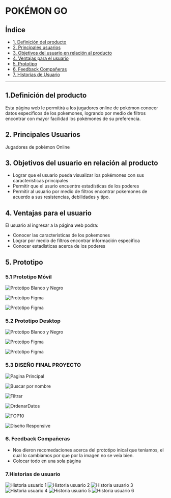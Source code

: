 # **POKÉMON GO**

## Índice

* [1. Definición del producto](#1-definición-del-producto)
* [2. Principales usuarios](#2-princiaples-usuarios)
* [3. Objetivos del usuario en relación al producto](#3-objetivos-producto)
* [4. Ventajas para el usuario](#4-ventajas-usuario)
* [5. Prototipo](#5-prototipo)
* [6. Feedback Compañeras](#5-feedback-compañeras)
* [7. Historias de Usuario](#6-historias-de-usuario)

***

## **1.Definición del producto**

 Esta página web le permitirá a los jugadores online de pokémon conocer datos específicos de los pokemones, logrando por medio de filtros encontrar con mayor facilidad los pokémones de su preferencia.

## **2. Principales Usuarios**

Jugadores de pokémon Online

## **3. Objetivos del usuario en relación al producto**

- Lograr que el usuario pueda visualizar los pokémones con sus características principales
- Permitir que el usurio encuentre estadísticas de los poderes
- Permitir al usuario por medio de filtros encontrar pokemones de acuerdo a sus resistencias, debilidades y tipo.

## **4. Ventajas para el usuario**

El usuario al ingresar a la página web podra:
- Conocer las características de los pokemones
- Lograr por medio de filtros encontrar información especifica
- Conocer estadísticas acerca de los poderes 

## **5. Prototipo**

### **5.1 Prototipo Móvil**

![Prototipo Blanco y Negro](./src/img/prototipoMovilbyn.jpeg)

![Prototipo Figma](./src/img/prototipoMovil.jpeg)

![Prototipo Figma](./src/img/paginaPokemonesMovil.jpeg)

### **5.2 Prototipo Desktop**

![Prototipo Blanco y Negro](./src//img/prototipoDesktopbyn.jpeg)

![Prototipo Figma](./src//img/prototipoDesktop.jpeg)

![Prototipo Figma](./src//img/paginaPokemonesDesktop.jpeg)

### **5.3 DISEÑO FINAL PROYECTO**

![Pagina Principal](./src//img/paginaPrincipal.jpeg)

![Buscar por nombre](./src//img/buscarPorNombre.jpeg)

![Filtrar](./src//img/Filtrar.jpeg)

![OrdenarDatos](./src//img/OrdenarDatos.jpeg)

![TOP10](./src//img/Top10.jpeg)

![Diseño Responsive](./src//img/diseñoResponsive.jpeg)


### **6. Feedback Compañeras**
 
 - Nos dieron recomedaciones acerca del prototipo inical que teniamos, el cual lo cambiamos por que por la imagen no se veía bien.
 - Colocar todo en una sola página

### **7.Historias de usuario**

![Historia usuario 1](./src//img/HU1.JPG)
![Historia usuario 2](./src//img/HU2.JPG)
![Historia usuario 3](./src//img/HU3.JPG)
![Historia usuario 4](./src//img/HU4.JPG)
![Historia usuario 5](./src//img/HU5.JPG)
![Historia usuario 6](./src//img/HU6.JPG)